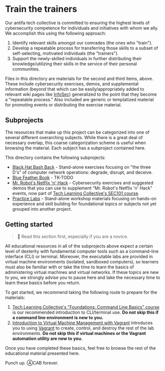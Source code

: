 # Train the trainers

Our antifa tech collective is committed to ensuring the highest levels of cybersecurity competence for individuals and initiatives with whom we ally. We accomplish this using the following approach:

1. Identify relevant skills amongst our comrades (the ones who "train").
1. Develop a repeatable process for transferring those skills to a subset of self-selecting, motivated individuals (the "trainers").
1. Support the newly-skilled individuals in further distributing their knowledge/utilizing their skills in the service of their personal communities.

Files in this directory are materials for the second and third items, above. These include cybersecurity exercises, demos, and supplemental information (beyond that which can be easily/appropriately added to relevant wiki pages like [InfoSec](https://github.com/AnarchoTechNYC/meta/wiki/InfoSec)) generalized to the point that they become a "repeatable process." Also included are generic or templatized material for promoting events or distributing the exercise material.

## Subprojects

The resources that make up this project can be categorized into one of several different overarching subjects. While there is a great deal of necessary overlap, this coarse categorization scheme is useful when browsing the material. Each subject has a subproject contained here. 

This directory contains the following subprojects:

* [Black Hat Bash Back](black-hat-bash-back/) - Stand-alone exercises focusing on "the three D's" of computer network operations: degrade, disrupt, and deceive.
* [Blue Feather Book](blue-feather-book/) - TK-TODO
* [Mr. Robot's Netflix 'n' Hack](mr-robots-netflix-n-hack/) - Cybersecurity exercises and suggested demos that you can use to supplement "Mr. Robot's Netflix 'n' Hack" events, now part of [Tech Learning Collective's SEC101 course](https://techlearningcollective.com/courses/sec101/).
* [Practice Labs](practice-labs/) - Stand-alone workshop materials focusing on hands-on experience and skill building for foundational topics or subjects not yet grouped into another project.

## Getting started

> :beginner: Read this section first, especially if you are a novice.

All educational resources in all of the subprojects above expect a certain level of dexterity with fundamental computer tools such as a command-line interface (CLI) or terminal. Moreover, the executable labs are provided in virtual machine environments (isolated, sandboxed computers), so learners must also be familiar with or take the time to learn the basics of administering virtual machines and virtual networks. If these topics are new to you, we strongly advise you to pause here and take the necessary time to learn these basics before you return.

To get started, we recommend taking the following route to prepare for the materials:

1. [Tech Learning Collective's "Foundations: Command Line Basics" course](https://techlearningcollective.com/foundations/#foundations-command-line-basics) is our recommended introduction to CLI/terminal use. **Do not skip this if a command line environment is new to you.**
1. [Introduction to Virtual Machine Management with Vagrant](practice-labs/introduction-to-virtual-machine-management-with-vagrant/README.md) introduces you to using [Vagrant](https://vagrantup.com/) to create, control, and destroy the rest of the lab environments. **Do not skip this if virtual machines or the Vagrant automation utility are new to you.**

Once you have completed these basics, feel free to browse the rest of the educational material presented here.

Punch up. &#x24B6;CAB forever.
